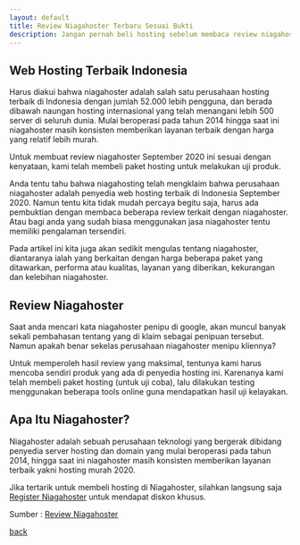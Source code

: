 ```yaml
---
layout: default
title: Review Niagahoster Terbaru Sesuai Bukti
description: Jangan pernah beli hosting sebelum membaca review niagahoster berikut ini, karena Anda dijamin menyesal jika tidak membaca ulasan kami
---
```


## Web Hosting Terbaik Indonesia

Harus diakui bahwa niagahoster adalah salah satu perusahaan hosting terbaik di Indonesia dengan jumlah 52.000 lebih pengguna, dan berada dibawah naungan hosting internasional yang telah menangani lebih 500 server di seluruh dunia. Mulai beroperasi pada tahun 2014 hingga saat ini niagahoster masih konsisten memberikan layanan terbaik dengan harga yang relatif lebih murah.

Untuk membuat review niagahoster September 2020 ini sesuai dengan kenyataan, kami telah membeli paket hosting untuk melakukan uji produk.

Anda tentu tahu bahwa niagahosting telah mengklaim bahwa perusahaan niagahoster adalah penyedia web hosting terbaik di Indonesia September 2020. Namun tentu kita tidak mudah percaya begitu saja, harus ada pembuktian dengan membaca beberapa review terkait dengan niagahoster. Atau bagi anda yang sudah biasa menggunakan jasa niagahoster tentu memiliki pengalaman tersendiri.

Pada artikel ini kita juga akan sedikit mengulas tentang niagahoster, diantaranya ialah yang berkaitan dengan harga beberapa paket yang ditawarkan, performa atau kualitas, layanan yang diberikan, kekurangan dan kelebihan niagahoster.

## Review Niagahoster

Saat anda mencari kata niagahoster penipu di google, akan muncul banyak sekali pembahasan tentang yang di klaim sebagai penipuan tersebut. Namun apakah benar sekelas perusahaan niagahoster menipu kliennya?

Untuk memperoleh hasil review yang maksimal, tentunya kami harus mencoba sendiri produk yang ada di penyedia hosting ini. Karenanya kami telah membeli paket hosting (untuk uji coba), lalu dilakukan testing menggunakan beberapa tools online guna mendapatkan hasil uji kelayakan.

## Apa Itu Niagahoster?

Niagahoster adalah sebuah perusahaan teknologi yang bergerak dibidang penyedia server hosting dan domain yang mulai beroperasi pada tahun 2014, hingga saat ini niagahoster masih konsisten memberikan layanan terbaik yakni hosting murah 2020.

Jika tertarik untuk membeli hosting di Niagahoster, silahkan langsung saja [Register Niagahoster](https://beritateknologi.id/goto/niagahoster) untuk mendapat diskon khusus.

Sumber : [Review Niagahoster](https://beritateknologi.id/review/niagahoster/)

[back](./)
